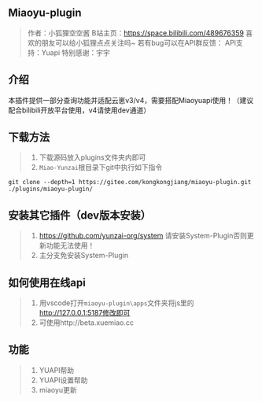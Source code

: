 ## Miaoyu-plugin
> 作者：小狐狸空空酱
> B站主页：https://space.bilibili.com/489676359
> 喜欢的朋友可以给小狐狸点点关注吗~
> 若有bug可以在API群反馈：
> API支持：Yuapi
> 特别感谢：宇宇
## 介绍
本插件提供一部分查询功能并适配云崽v3/v4，需要搭配Miaoyuapi使用！（建议配合bilibili开放平台使用，v4请使用dev通道）
## 下载方法
> 1. 下载源码放入plugins文件夹内即可
> 2. `Miao-Yunzai`根目录下git中执行如下指令
```
git clone --depth=1 https://gitee.com/kongkongjiang/miaoyu-plugin.git ./plugins/miaoyu-plugin/
```
## 安装其它插件（dev版本安装）
> 1. https://github.com/yunzai-org/system  请安装System-Plugin否则更新功能无法使用！
> 2. 主分支免安装System-Plugin
## 如何使用在线api
> 1. 用vscode打开`miaoyu-plugin\apps`文件夹将js里的
> http://127.0.0.1:5187修改即可
> 2. 可使用http://beta.xuemiao.cc
## 功能
>  1. YUAPI帮助
>  2. YUAPI设置帮助
>  3. miaoyu更新



